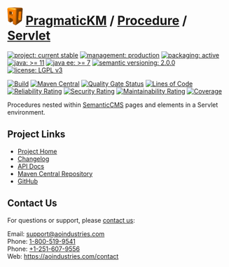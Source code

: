 # [<img src="ao-logo.png" alt="AO Logo" width="35" height="40">](https://github.com/ao-apps) [PragmaticKM](https://github.com/ao-apps/pragmatickm) / [Procedure](https://github.com/ao-apps/pragmatickm-procedure) / [Servlet](https://github.com/ao-apps/pragmatickm-procedure-servlet)

[![project: current stable](https://pragmatickm.com/ao-badges/project-current-stable.svg)](https://aoindustries.com/life-cycle#project-current-stable)
[![management: production](https://pragmatickm.com/ao-badges/management-production.svg)](https://aoindustries.com/life-cycle#management-production)
[![packaging: active](https://pragmatickm.com/ao-badges/packaging-active.svg)](https://aoindustries.com/life-cycle#packaging-active)  
[![java: &gt;= 11](https://pragmatickm.com/ao-badges/java-11.svg)](https://docs.oracle.com/en/java/javase/11/)
[![java ee: &gt;= 7](https://pragmatickm.com/ao-badges/javaee-7.svg)](https://docs.oracle.com/javaee/7/)
[![semantic versioning: 2.0.0](https://pragmatickm.com/ao-badges/semver-2.0.0.svg)](https://semver.org/spec/v2.0.0.html)
[![license: LGPL v3](https://pragmatickm.com/ao-badges/license-lgpl-3.0.svg)](https://www.gnu.org/licenses/lgpl-3.0)

[![Build](https://github.com/ao-apps/pragmatickm-procedure-servlet/workflows/Build/badge.svg?branch=1.x)](https://github.com/ao-apps/pragmatickm-procedure-servlet/actions?query=workflow%3ABuild)
[![Maven Central](https://maven-badges.herokuapp.com/maven-central/com.pragmatickm/pragmatickm-procedure-servlet/badge.svg)](https://maven-badges.herokuapp.com/maven-central/com.pragmatickm/pragmatickm-procedure-servlet)
[![Quality Gate Status](https://sonarcloud.io/api/project_badges/measure?branch=1.x&project=com.pragmatickm%3Apragmatickm-procedure-servlet&metric=alert_status)](https://sonarcloud.io/dashboard?branch=1.x&id=com.pragmatickm%3Apragmatickm-procedure-servlet)
[![Lines of Code](https://sonarcloud.io/api/project_badges/measure?branch=1.x&project=com.pragmatickm%3Apragmatickm-procedure-servlet&metric=ncloc)](https://sonarcloud.io/component_measures?branch=1.x&id=com.pragmatickm%3Apragmatickm-procedure-servlet&metric=ncloc)  
[![Reliability Rating](https://sonarcloud.io/api/project_badges/measure?branch=1.x&project=com.pragmatickm%3Apragmatickm-procedure-servlet&metric=reliability_rating)](https://sonarcloud.io/component_measures?branch=1.x&id=com.pragmatickm%3Apragmatickm-procedure-servlet&metric=Reliability)
[![Security Rating](https://sonarcloud.io/api/project_badges/measure?branch=1.x&project=com.pragmatickm%3Apragmatickm-procedure-servlet&metric=security_rating)](https://sonarcloud.io/component_measures?branch=1.x&id=com.pragmatickm%3Apragmatickm-procedure-servlet&metric=Security)
[![Maintainability Rating](https://sonarcloud.io/api/project_badges/measure?branch=1.x&project=com.pragmatickm%3Apragmatickm-procedure-servlet&metric=sqale_rating)](https://sonarcloud.io/component_measures?branch=1.x&id=com.pragmatickm%3Apragmatickm-procedure-servlet&metric=Maintainability)
[![Coverage](https://sonarcloud.io/api/project_badges/measure?branch=1.x&project=com.pragmatickm%3Apragmatickm-procedure-servlet&metric=coverage)](https://sonarcloud.io/component_measures?branch=1.x&id=com.pragmatickm%3Apragmatickm-procedure-servlet&metric=Coverage)

Procedures nested within [SemanticCMS](https://github.com/ao-apps/semanticcms) pages and elements in a Servlet environment.

## Project Links
* [Project Home](https://pragmatickm.com/procedure/servlet/)
* [Changelog](https://pragmatickm.com/procedure/servlet/changelog)
* [API Docs](https://pragmatickm.com/procedure/servlet/apidocs/)
* [Maven Central Repository](https://central.sonatype.com/artifact/com.pragmatickm/pragmatickm-procedure-servlet)
* [GitHub](https://github.com/ao-apps/pragmatickm-procedure-servlet)

## Contact Us
For questions or support, please [contact us](https://aoindustries.com/contact):

Email: [support@aoindustries.com](mailto:support@aoindustries.com)  
Phone: [1-800-519-9541](tel:1-800-519-9541)  
Phone: [+1-251-607-9556](tel:+1-251-607-9556)  
Web: https://aoindustries.com/contact
